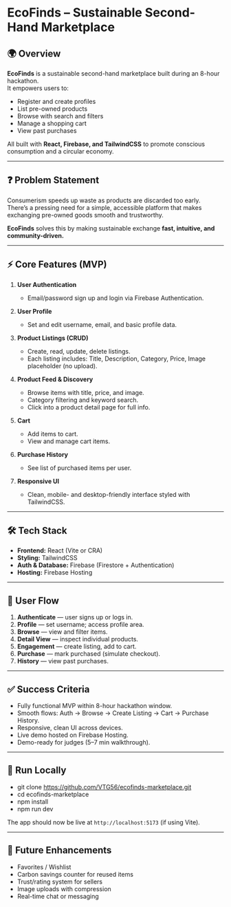 # EcoFinds – Sustainable Second-Hand Marketplace  


## 🌍 Overview  
**EcoFinds** is a sustainable second-hand marketplace built during an 8-hour hackathon.  
It empowers users to:  
- Register and create profiles  
- List pre-owned products  
- Browse with search and filters  
- Manage a shopping cart  
- View past purchases  

All built with **React, Firebase, and TailwindCSS** to promote conscious consumption and a circular economy.  

---

## ❓ Problem Statement  
Consumerism speeds up waste as products are discarded too early.  
There’s a pressing need for a simple, accessible platform that makes exchanging pre-owned goods smooth and trustworthy.  

**EcoFinds** solves this by making sustainable exchange **fast, intuitive, and community-driven.**  

---

## ⚡ Core Features (MVP)  

1. **User Authentication**  
   - Email/password sign up and login via Firebase Authentication.  

2. **User Profile**  
   - Set and edit username, email, and basic profile data.  

3. **Product Listings (CRUD)**  
   - Create, read, update, delete listings.  
   - Each listing includes: Title, Description, Category, Price, Image placeholder (no upload).  

4. **Product Feed & Discovery**  
   - Browse items with title, price, and image.  
   - Category filtering and keyword search.  
   - Click into a product detail page for full info.  

5. **Cart**  
   - Add items to cart.  
   - View and manage cart items.  

6. **Purchase History**  
   - See list of purchased items per user.  

7. **Responsive UI**  
   - Clean, mobile- and desktop-friendly interface styled with TailwindCSS.  

---

## 🛠 Tech Stack  
- **Frontend:** React (Vite or CRA)  
- **Styling:** TailwindCSS  
- **Auth & Database:** Firebase (Firestore + Authentication)  
- **Hosting:** Firebase Hosting  

---

## 🔄 User Flow  
1. **Authenticate** — user signs up or logs in.  
2. **Profile** — set username; access profile area.  
3. **Browse** — view and filter items.  
4. **Detail View** — inspect individual products.  
5. **Engagement** — create listing, add to cart.  
6. **Purchase** — mark purchased (simulate checkout).  
7. **History** — view past purchases.  

---

## ✅ Success Criteria  
- Fully functional MVP within 8-hour hackathon window.  
- Smooth flows: Auth → Browse → Create Listing → Cart → Purchase History.  
- Responsive, clean UI across devices.  
- Live demo hosted on Firebase Hosting.  
- Demo-ready for judges (5–7 min walkthrough).  

---

## 🚀 Run Locally  
- git clone https://github.com/VTG56/ecofinds-marketplace.git
- cd ecofinds-marketplace
- npm install
- npm run dev

The app should now be live at `http://localhost:5173` (if using Vite).  

---

## 🌟 Future Enhancements  
- Favorites / Wishlist  
- Carbon savings counter for reused items  
- Trust/rating system for sellers  
- Image uploads with compression  
- Real-time chat or messaging  
